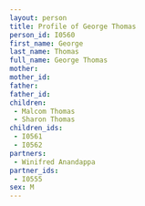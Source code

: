 ```yaml
---
layout: person
title: Profile of George Thomas
person_id: I0560
first_name: George
last_name: Thomas
full_name: George Thomas
mother: 
mother_id: 
father: 
father_id: 
children:
 - Malcom Thomas
 - Sharon Thomas
children_ids:
 - I0561
 - I0562
partners:
 - Winifred Anandappa
partner_ids:
 - I0555
sex: M
---
```


